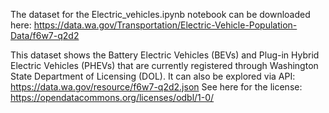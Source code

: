 The dataset for the Electric_vehicles.ipynb notebook can be downloaded here:
https://data.wa.gov/Transportation/Electric-Vehicle-Population-Data/f6w7-q2d2

This dataset shows the Battery Electric Vehicles (BEVs) and Plug-in Hybrid Electric Vehicles (PHEVs) that are currently registered through Washington State Department of Licensing (DOL).
It can also be explored via API:
https://data.wa.gov/resource/f6w7-q2d2.json
See here for the license:
https://opendatacommons.org/licenses/odbl/1-0/
